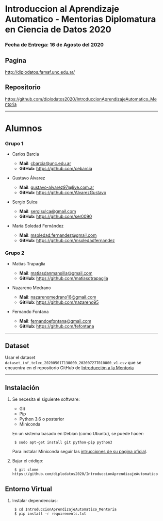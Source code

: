 Introduccion al Aprendizaje Automatico - Mentorias Diplomatura en Ciencia de Datos 2020
=======================================================================================

### **Fecha de Entrega**: 16 de Agosto del 2020

Pagina
------

http://diplodatos.famaf.unc.edu.ar/

Repositorio
-----------

https://github.com/diplodatos2020/IntroduccionAprendizajeAutomatico_Mentoria

---

Alumnos
=======

### Grupo 1

* Carlos Barcia
  - **Mail**: cbarcia@unc.edu.ar
  - **GitHub**: https://github.com/cebarcia

* Gustavo Álvarez
  - **Mail**: gustavo-alvarez97@live.com.ar
  - **GitHub**: https://github.com/AlvarezGustavo

* Sergio Sulca
  - **Mail**: sergisulca@gmail.com
  - **GitHub**: https://github.com/ser0090

* María Soledad Fernández
  - **Mail**: msoledad.fernandez@gmail.com
  - **GitHub**: https://github.com/msoledadfernandez

### Grupo 2

* Matias Trapaglia
  - **Mail**: matiasdanmansilla@gmail.com
  - **GitHub**: https://github.com/matiasdtrapaglia

* Nazareno Medrano
  - **Mail**: nazarenomedrano16@gmail.com
  - **GitHub**: https://github.com/nazareno95

* Fernando Fontana
  - **Mail**: fernandoefontana@gmail.com
  - **GitHub**: https://github.com/fefontana

---

Dataset
-------

Usar el dataset `dataset_inf_telec_20200501T130000_20200727T010000_v1.csv` que se encuentra en el repositorio GitHub de [Introducción a la Mentoria](https://github.com/diplodatos2020/Introduccion_Mentoria)

-------------------------------------------------------------------------------

Instalación
-----------

1. Se necesita el siguiente software:

    - Git
    - Pip
    - Python 3.6 o posterior
    - Miniconda

    En un sistema basado en Debian (como Ubuntu), se puede hacer:

        $ sudo apt-get install git python-pip python3

    Para instalar Miniconda seguir las [intrucciones de su pagina oficial](https://docs.conda.io/en/latest/miniconda.html#installing).

2. Bajar el código:

        $ git clone https://github.com/diplodatos2020/IntroduccionAprendizajeAutomatico_Mentoria.git


Entorno Virtual
---------------

1. Instalar dependencias:

        $ cd IntroduccionAprendizajeAutomatico_Mentoria
        $ pip install -r requirements.txt
